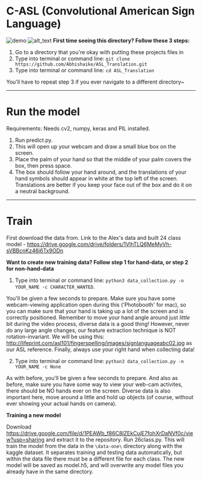 # C-ASL (Convolutional American Sign Language)
![demo](https://user-images.githubusercontent.com/20051469/38962344-7511cd4c-4332-11e8-8666-f1485ca24ee7.gif)
![alt_text](https://user-images.githubusercontent.com/9153010/38968394-db421176-4350-11e8-869f-f02aebb50e4e.png)
**First time seeing this directory? Follow these 3 steps:**
1. Go to a directory that you're okay with putting these projects files in 
2. Type into terminal or command line: ```git clone https://github.com/Abhishaike/ASL_Translation.git```
3. Type into terminal or command line: ```cd ASL_Translation```

You'll have to repeat step 3 if you ever navigate to a different directory~

***************************************

# Run the model
Requirements: Needs cv2, numpy, keras and PIL installed.
1. Run predict.py. 
2. This will open up your webcam and draw a small blue box on the screen. 
3. Place the palm of your hand so that the middle of your palm covers the box, then press space. 
4. The box should follow your hand around, and the translations of your hand symbols should appear in white at the top left of the screen. Translations are better if you keep your face out of the box and do it on a neutral background.

***************************************

# Train

First download the data from.
Link to the Alex's data and built 24 class model  - https://drive.google.com/drive/folders/1VlhTLQ6MeMyVh-sVBBcnKz46i6Tx9ODn	

**Want to create new training data? Follow step 1 for hand-data, or step 2 for non-hand-data**
1. Type into terminal or command line: ```python3 data_collection.py -n YOUR_NAME -c CHARACTER_WANTED```. 

You'll be given a few seconds to prepare. Make sure you have some webcam-viewing application open during this ('Photobooth' for mac), so you can make sure that your hand is taking up a lot of the screen and is correctly positioned. Remember to move your hand angle around just *little* bit during the video process, diverse data is a good thing! However, never do any large angle changes, our feature extraction technique is NOT rotation-invariant. We will be using this: http://lifeprint.com/asl101/fingerspelling/images/signlanguageabc02.jpg as our ASL reference. Finally, always use your right hand when collecting data!


2. Type into terminal or command line: ```python3 data_collection.py -n YOUR_NAME -c None```

As with before, you'll be given a few seconds to prepare. And also as before, make sure you have some way to view your web-cam activites, there should be NO hands ever on the screen. Diverse data is also important here, move around a little and hold up objects (of course, without ever showing your actual hands on camera). 

**Training a new model**

Download https://drive.google.com/file/d/1PEAWb_f86C8IZEkCujE7fohXrDaNVf0c/view?usp=sharing and extract it to the repository.
Run 26class.py. This will train the model from the data in the ```\data-one\``` directory along with the kaggle dataset. It separates training and testing data automatically, but within the data file there must be a different file for each class. The new model will be saved as model.h5, and will overwrite any model files you already have in the same directory.
